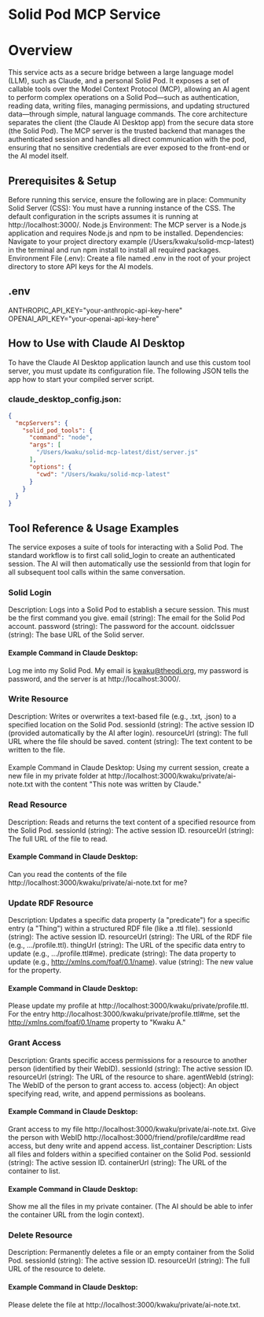 # Solid Pod MCP Service

# Overview
This service acts as a secure bridge between a large language model (LLM), such as Claude, and a personal Solid Pod. It exposes a set of callable tools over the Model Context Protocol (MCP), allowing an AI agent to perform complex operations on a Solid Pod—such as authentication, reading data, writing files, managing permissions, and updating structured data—through simple, natural language commands.
The core architecture separates the client (the Claude AI Desktop app) from the secure data store (the Solid Pod). The MCP server is the trusted backend that manages the authenticated session and handles all direct communication with the pod, ensuring that no sensitive credentials are ever exposed to the front-end or the AI model itself.

## Prerequisites & Setup

Before running this service, ensure the following are in place:
Community Solid Server (CSS): You must have a running instance of the CSS. The default configuration in the scripts assumes it is running at http://localhost:3000/.
Node.js Environment: The MCP server is a Node.js application and requires Node.js and npm to be installed.
Dependencies: Navigate to your project directory example (/Users/kwaku/solid-mcp-latest) in the terminal and run npm install to install all required packages.
Environment File (.env): Create a file named .env in the root of your project directory to store API keys for the AI models.

## .env
ANTHROPIC_API_KEY="your-anthropic-api-key-here"
OPENAI_API_KEY="your-openai-api-key-here"


## How to Use with Claude AI Desktop
To have the Claude AI Desktop application launch and use this custom tool server, you must update its configuration file. The following JSON tells the app how to start your compiled server script.

### claude_desktop_config.json:
```json
{
  "mcpServers": {
    "solid_pod_tools": {
      "command": "node",
      "args": [
        "/Users/kwaku/solid-mcp-latest/dist/server.js"
      ],
      "options": {
        "cwd": "/Users/kwaku/solid-mcp-latest"
      }
    }
  }
}

```


## Tool Reference & Usage Examples
The service exposes a suite of tools for interacting with a Solid Pod. The standard workflow is to first call solid_login to create an authenticated session. The AI will then automatically use the sessionId from that login for all subsequent tool calls within the same conversation.

### Solid Login
Description: Logs into a Solid Pod to establish a secure session. This must be the first command you give.
email (string): The email for the Solid Pod account.
password (string): The password for the account.
oidcIssuer (string): The base URL of the Solid server.

#### Example Command in Claude Desktop:
Log me into my Solid Pod. My email is kwaku@theodi.org, my password is password, and the server is at http://localhost:3000/.

### Write Resource
Description: Writes or overwrites a text-based file (e.g., .txt, .json) to a specified location on the Solid Pod.
sessionId (string): The active session ID (provided automatically by the AI after login).
resourceUrl (string): The full URL where the file should be saved.
content (string): The text content to be written to the file.

#### 
Example Command in Claude Desktop:
Using my current session, create a new file in my private folder at http://localhost:3000/kwaku/private/ai-note.txt with the content "This note was written by Claude."

### Read Resource
Description: Reads and returns the text content of a specified resource from the Solid Pod.
sessionId (string): The active session ID.
resourceUrl (string): The full URL of the file to read.

#### Example Command in Claude Desktop:
Can you read the contents of the file http://localhost:3000/kwaku/private/ai-note.txt for me?

### Update RDF Resource
Description: Updates a specific data property (a "predicate") for a specific entry (a "Thing") within a structured RDF file (like a .ttl file).
sessionId (string): The active session ID.
resourceUrl (string): The URL of the RDF file (e.g., .../profile.ttl).
thingUrl (string): The URL of the specific data entry to update (e.g., .../profile.ttl#me).
predicate (string): The data property to update (e.g., http://xmlns.com/foaf/0.1/name).
value (string): The new value for the property.

#### Example Command in Claude Desktop:
Please update my profile at http://localhost:3000/kwaku/private/profile.ttl. For the entry http://localhost:3000/kwaku/private/profile.ttl#me, set the http://xmlns.com/foaf/0.1/name property to "Kwaku A."

### Grant Access
Description: Grants specific access permissions for a resource to another person (identified by their WebID).
sessionId (string): The active session ID.
resourceUrl (string): The URL of the resource to share.
agentWebId (string): The WebID of the person to grant access to.
access (object): An object specifying read, write, and append permissions as booleans.

#### Example Command in Claude Desktop:
Grant access to my file http://localhost:3000/kwaku/private/ai-note.txt. Give the person with WebID http://localhost:3000/friend/profile/card#me read access, but deny write and append access.
list_container
Description: Lists all files and folders within a specified container on the Solid Pod.
sessionId (string): The active session ID.
containerUrl (string): The URL of the container to list.

#### Example Command in Claude Desktop:
Show me all the files in my private container.
(The AI should be able to infer the container URL from the login context).

### Delete Resource
Description: Permanently deletes a file or an empty container from the Solid Pod.
sessionId (string): The active session ID.
resourceUrl (string): The full URL of the resource to delete.
#### Example Command in Claude Desktop:
Please delete the file at http://localhost:3000/kwaku/private/ai-note.txt.

